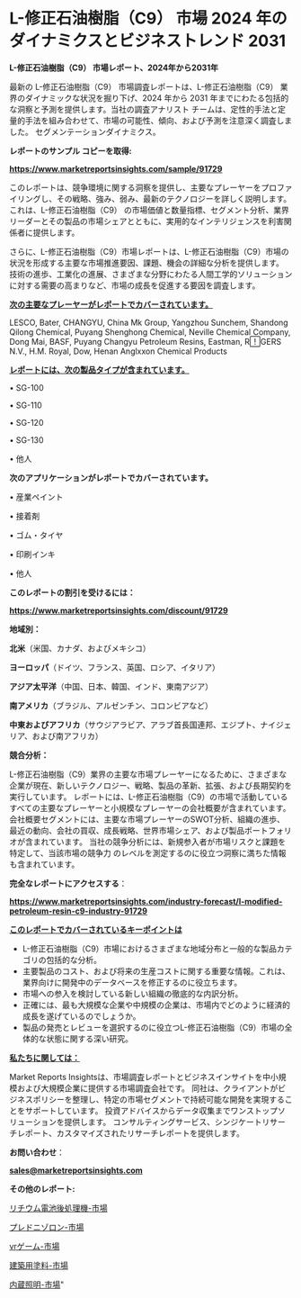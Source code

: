 # L-修正石油樹脂（C9） 市場 2024 年のダイナミクスとビジネストレンド 2031

<strong>L-修正石油樹脂（C9） 市場レポート、2024年から2031年</strong>

最新の L-修正石油樹脂（C9） 市場調査レポートは、L-修正石油樹脂（C9） 業界のダイナミックな状況を掘り下げ、2024 年から 2031 年までにわたる包括的な洞察と予測を提供します。当社の調査アナリスト チームは、定性的手法と定量的手法を組み合わせて、市場の可能性、傾向、および予測を注意深く調査しました。 セグメンテーションダイナミクス。



<strong>レポートのサンプル コピーを取得:</strong> <a href=https://www.marketreportsinsights.com/sample/91729>

<strong><u>https://www.marketreportsinsights.com/sample/91729</u></strong></a>

このレポートは、競争環境に関する洞察を提供し、主要なプレーヤーをプロファイリングし、その戦略、強み、弱み、最新のテクノロジーを詳しく説明します。 これは、L-修正石油樹脂（C9） の市場価値と数量指標、セグメント分析、業界リーダーとその製品の市場シェアとともに、実用的なインテリジェンスを利害関係者に提供します。

さらに、L-修正石油樹脂（C9）市場レポートは、L-修正石油樹脂（C9）市場の状況を形成する主要な市場推進要因、課題、機会の詳細な分析を提供します。 技術の進歩、工業化の進展、さまざまな分野にわたる人間工学的ソリューションに対する需要の高まりなど、市場の成長を促進する要因を調査します。



<strong><u>次の主要なプレーヤーがレポートでカバーされています。</u></strong>

LESCO, Bater, CHANGYU, China Mk Group, Yangzhou Sunchem, Shandong Qilong Chemical, Puyang Shenghong Chemical, Neville Chemical Company, Dong Mai, BASF, Puyang Changyu Petroleum Resins, Eastman, RGERS N.V., H.M. Royal, Dow, Henan Anglxxon Chemical Products



<strong><u><b>レポートには、次の製品タイプが含まれています。</b></u></strong>

• SG-100

• SG-110

• SG-120

• SG-130

• 他人



<strong><b>次のアプリケーションがレポートでカバーされています。</b></strong>

• 産業ペイント

• 接着剤

• ゴム・タイヤ

• 印刷インキ

• 他人



<strong><b>このレポートの割引を受けるには：</b></strong><a href=https://www.marketreportsinsights.com/discount/91729>

<strong><u>https://www.marketreportsinsights.com/discount/91729</u></strong></a>



<strong>地域別：</strong>



<strong>北米</strong>（米国、カナダ、およびメキシコ）



<strong>ヨーロッパ</strong>（ドイツ、フランス、英国、ロシア、イタリア）



<strong>アジア太平洋</strong>（中国、日本、韓国、インド、東南アジア）



<strong>南アメリカ</strong>（ブラジル、アルゼンチン、コロンビアなど）



<strong>中東およびアフリカ</strong>（サウジアラビア、アラブ首長国連邦、エジプト、ナイジェリア、および南アフリカ）



<strong>競合分析：</strong>

L-修正石油樹脂（C9）業界の主要な市場プレーヤーになるために、さまざまな企業が現在、新しいテクノロジー、戦略、製品の革新、拡張、および長期契約を実行しています。 レポートには、L-修正石油樹脂（C9）の市場で活動しているすべての主要なプレーヤーと小規模なプレーヤーの会社概要が含まれています。 会社概要セグメントには、主要な市場プレーヤーのSWOT分析、組織の進歩、最近の動向、会社の買収、成長戦略、世界市場シェア、および製品ポートフォリオが含まれています。 当社の競争分析には、新規参入者が市場リスクと課題を特定して、当該市場の競争力 のレベルを測定するのに役立つ洞察に満ちた情報も含まれています。



<strong>完全なレポートにアクセスする</strong>：

<a href=https://www.marketreportsinsights.com/industry-forecast/l-modified-petroleum-resin-c9-industry-91729>

<strong><u>https://www.marketreportsinsights.com/industry-forecast/l-modified-petroleum-resin-c9-industry-91729</u></strong></a>



<strong><u><b>このレポートでカバーされているキーポイントは</b></u></strong>
<ul>
  <li>L-修正石油樹脂（C9）市場におけるさまざまな地域分布と一般的な製品カテゴリの包括的な分析。</li>
  <li>主要製品のコスト、および将来の生産コストに関する重要な情報。これは、業界向けに開発中のデータベースを修正するのに役立ちます。</li>
  <li>市場への参入を検討している新しい組織の徹底的な内訳分析。</li>
  <li>正確には、最も大規模な企業や中規模の企業は、市場内でどのように経済的成長を遂げているのでしょうか。</li>
  <li>製品の発売とレビューを選択するのに役立つL-修正石油樹脂（C9）市場の全体的な状態に関する深い研究。</li>
</ul>


<strong><u><b>私たちに関しては：</b></u></strong>

Market Reports Insightsは、市場調査レポートとビジネスインサイトを中小規模および大規模企業に提供する市場調査会社です。 同社は、クライアントがビジネスポリシーを整理し、特定の市場セグメントで持続可能な開発を実現することをサポートしています。 投資アドバイスからデータ収集までワンストップソリューションを提供します。 コンサルティングサービス、シンジケートリサーチレポート、カスタマイズされたリサーチレポートを提供します。



<strong><b>お問い合わせ</b></strong>：

<a href=mailto:sales@marketreportsinsights.com>

<strong><u>sales@marketreportsinsights.com</u></strong></a>



<strong>その他のレポート:</strong>

<a href=https://www.linkedin.com/pulse/リチウム電池後処理機-市場-2023-新興市場-将来の動向と市場需要-vln2f/>リチウム電池後処理機-市場</a>

<a href=https://www.linkedin.com/pulse/プレドニゾロン-市場-2023-競争分析と事業成長-2030-data-dive-discoveries-24-analysis-paqwf/>プレドニゾロン-市場</a>

<a href=https://www.linkedin.com/pulse/vrゲーム-市場-2023-推進要因と成長機会-2030-pr-news-hub-3r7cf/>vrゲーム-市場</a>

<a href=https://www.linkedin.com/pulse/建築用塗料-市場-2023-総合分析と事業成長戦略-2030-data-dive-discoveries-24-analysis-luw5f/>建築用塗料-市場</a>

<a href=https://www.linkedin.com/pulse/内蔵照明-市場-2023-競争分析と事業成長-2030-analytics-achievers-24-analysis-q6gkf/>内蔵照明-市場</a>"
